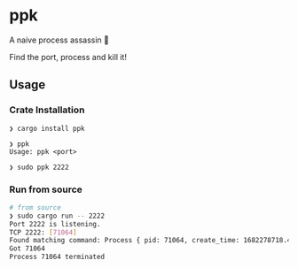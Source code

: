 # ppk

A naive process assassin 🥷

Find the port, process and kill it!

## Usage

### Crate Installation
```
❯ cargo install ppk

❯ ppk
Usage: ppk <port>

❯ sudo ppk 2222
```

### Run from source

```bash
# from source
❯ sudo cargo run -- 2222
Port 2222 is listening.
TCP 2222: [71064]
Found matching command: Process { pid: 71064, create_time: 1682278718.446401s, busy: 97.469151ms, instant: Instant { t: 3989048305352067 } }
Got 71064
Process 71064 terminated
```
